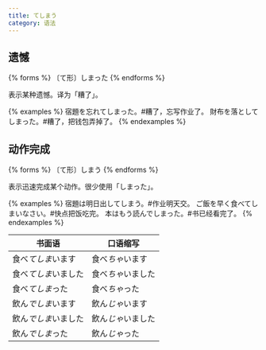 ```yaml
---
title: てしまう
category: 语法
---
```


## 遗憾

{% forms %}
〔て形〕しまった
{% endforms %}

表示某种遗憾。译为「糟了」。

{% examples %}
宿題を忘れてしまった。#糟了，忘写作业了。
財布を落としてしまった。#糟了，把钱包弄掉了。
{% endexamples %}

## 动作完成

{% forms %}
〔て形〕しまう
{% endforms %}

表示迅速完成某个动作。很少使用「しまった」。

{% examples %}
宿題は明日出してしまう。#作业明天交。
ご飯を早く食べてしまいなさい。#快点把饭吃完。
本はもう読んでしまった。#书已经看完了。
{% endexamples %}

| 书面语               | 口语缩写           |
| -------------------- | ------------------ |
| 食べ*てしま*います   | 食べ*ちゃ*います   |
| 食べ*てしま*いました | 食べ*ちゃ*いました |
| 食べ*てしま*った     | 食べ*ちゃ*った     |
| 飲ん*でしま*います   | 飲ん*じゃ*います   |
| 飲ん*でしま*いました | 飲ん*じゃ*いました |
| 飲ん*でしま*った     | 飲ん*じゃ*った     |
